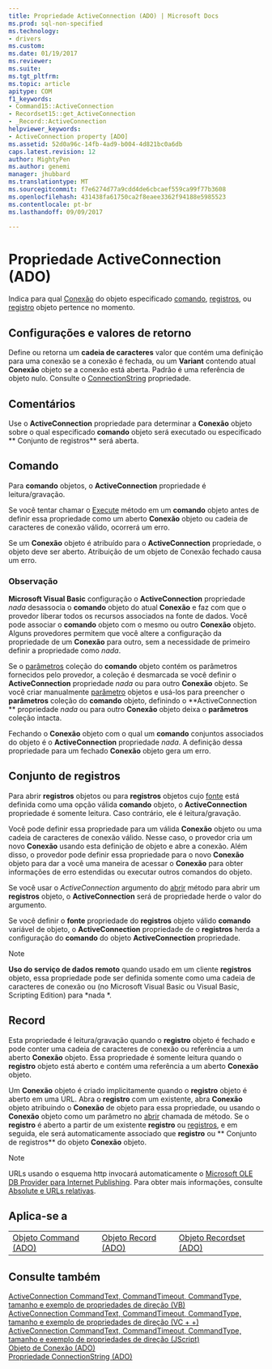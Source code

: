 ```yaml
---
title: Propriedade ActiveConnection (ADO) | Microsoft Docs
ms.prod: sql-non-specified
ms.technology:
- drivers
ms.custom: 
ms.date: 01/19/2017
ms.reviewer: 
ms.suite: 
ms.tgt_pltfrm: 
ms.topic: article
apitype: COM
f1_keywords:
- Command15::ActiveConnection
- Recordset15::get_ActiveConnection
- _Record::ActiveConnection
helpviewer_keywords:
- ActiveConnection property [ADO]
ms.assetid: 52d0a96c-14fb-4ad9-b004-4d821bc0a6db
caps.latest.revision: 12
author: MightyPen
ms.author: genemi
manager: jhubbard
ms.translationtype: MT
ms.sourcegitcommit: f7e6274d77a9cdd4de6cbcaef559ca99f77b3608
ms.openlocfilehash: 431438fa61750ca2f8eaee3362f94188e5985523
ms.contentlocale: pt-br
ms.lasthandoff: 09/09/2017

---
```

# <a name="activeconnection-property-ado"></a>Propriedade ActiveConnection (ADO)
Indica para qual [Conexão](../../../ado/reference/ado-api/connection-object-ado.md) do objeto especificado [comando](../../../ado/reference/ado-api/command-object-ado.md), [registros](../../../ado/reference/ado-api/recordset-object-ado.md), ou [registro](../../../ado/reference/ado-api/record-object-ado.md) objeto pertence no momento.  
  
## <a name="settings-and-return-values"></a>Configurações e valores de retorno  
 Define ou retorna um **cadeia de caracteres** valor que contém uma definição para uma conexão se a conexão é fechada, ou um **Variant** contendo atual **Conexão** objeto se a conexão está aberta. Padrão é uma referência de objeto nulo. Consulte o [ConnectionString](../../../ado/reference/ado-api/connectionstring-property-ado.md) propriedade.  
  
## <a name="remarks"></a>Comentários  
 Use o **ActiveConnection** propriedade para determinar a **Conexão** objeto sobre o qual especificado **comando** objeto será executado ou especificado ** Conjunto de registros** será aberta.  
  
## <a name="command"></a>Comando  
 Para **comando** objetos, o **ActiveConnection** propriedade é leitura/gravação.  
  
 Se você tentar chamar o [Execute](../../../ado/reference/ado-api/execute-method-ado-command.md) método em um **comando** objeto antes de definir essa propriedade como um aberto **Conexão** objeto ou cadeia de caracteres de conexão válido, ocorrerá um erro.  
  
 Se um **Conexão** objeto é atribuído para o **ActiveConnection** propriedade, o objeto deve ser aberto. Atribuição de um objeto de Conexão fechado causa um erro.  
  
### <a name="note"></a>Observação  
 **Microsoft Visual Basic** configuração o **ActiveConnection** propriedade *nada* desassocia o **comando** objeto do atual **Conexão** e faz com que o provedor liberar todos os recursos associados na fonte de dados. Você pode associar o **comando** objeto com o mesmo ou outro **Conexão** objeto. Alguns provedores permitem que você altere a configuração da propriedade de um **Conexão** para outro, sem a necessidade de primeiro definir a propriedade como *nada*.  
  
 Se o [parâmetros](../../../ado/reference/ado-api/parameters-collection-ado.md) coleção do **comando** objeto contém os parâmetros fornecidos pelo provedor, a coleção é desmarcada se você definir o **ActiveConnection** propriedade *nada* ou para outro **Conexão** objeto. Se você criar manualmente [parâmetro](../../../ado/reference/ado-api/parameter-object.md) objetos e usá-los para preencher o **parâmetros** coleção do **comando** objeto, definindo o **ActiveConnection ** propriedade *nada* ou para outro **Conexão** objeto deixa o **parâmetros** coleção intacta.  
  
 Fechando o **Conexão** objeto com o qual um **comando** conjuntos associados do objeto é o **ActiveConnection** propriedade *nada*. A definição dessa propriedade para um fechado **Conexão** objeto gera um erro.  
  
## <a name="recordset"></a>Conjunto de registros  
 Para abrir **registros** objetos ou para **registros** objetos cujo [fonte](../../../ado/reference/ado-api/source-property-ado-recordset.md) está definida como uma opção válida **comando** objeto, o **ActiveConnection** propriedade é somente leitura. Caso contrário, ele é leitura/gravação.  
  
 Você pode definir essa propriedade para um válida **Conexão** objeto ou uma cadeia de caracteres de conexão válido. Nesse caso, o provedor cria um novo **Conexão** usando esta definição de objeto e abre a conexão. Além disso, o provedor pode definir essa propriedade para o novo **Conexão** objeto para dar a você uma maneira de acessar o **Conexão** para obter informações de erro estendidas ou executar outros comandos do objeto.  
  
 Se você usar o *ActiveConnection* argumento do [abrir](../../../ado/reference/ado-api/open-method-ado-recordset.md) método para abrir um **registros** objeto, o **ActiveConnection** será de propriedade herde o valor do argumento.  
  
 Se você definir o **fonte** propriedade do **registros** objeto válido **comando** variável de objeto, o **ActiveConnection** propriedade de o **registros** herda a configuração do **comando** do objeto **ActiveConnection** propriedade.  
  
> [!NOTE]
>  **Uso do serviço de dados remoto** quando usado em um cliente **registros** objeto, essa propriedade pode ser definida somente como uma cadeia de caracteres de conexão ou (no Microsoft Visual Basic ou Visual Basic, Scripting Edition) para *nada *.  
  
## <a name="record"></a>Record  
 Esta propriedade é leitura/gravação quando o **registro** objeto é fechado e pode conter uma cadeia de caracteres de conexão ou referência a um aberto **Conexão** objeto. Essa propriedade é somente leitura quando o **registro** objeto está aberto e contém uma referência a um aberto **Conexão** objeto.  
  
 Um **Conexão** objeto é criado implicitamente quando o **registro** objeto é aberto em uma URL. Abra o **registro** com um existente, abra **Conexão** objeto atribuindo o **Conexão** de objeto para essa propriedade, ou usando o **Conexão** objeto como um parâmetro no [abrir](../../../ado/reference/ado-api/open-method-ado-record.md) chamada de método. Se o **registro** é aberto a partir de um existente **registro** ou [registros](../../../ado/reference/ado-api/recordset-object-ado.md), e em seguida, ele será automaticamente associado que **registro** ou ** Conjunto de registros** do objeto **Conexão** objeto.  
  
> [!NOTE]
>  URLs usando o esquema http invocará automaticamente o [Microsoft OLE DB Provider para Internet Publishing](../../../ado/guide/appendixes/microsoft-ole-db-provider-for-internet-publishing.md). Para obter mais informações, consulte [Absolute e URLs relativas](../../../ado/guide/data/absolute-and-relative-urls.md).  
  
## <a name="applies-to"></a>Aplica-se a  
  
||||  
|-|-|-|  
|[Objeto Command (ADO)](../../../ado/reference/ado-api/command-object-ado.md)|[Objeto Record (ADO)](../../../ado/reference/ado-api/record-object-ado.md)|[Objeto Recordset (ADO)](../../../ado/reference/ado-api/recordset-object-ado.md)|  
  
## <a name="see-also"></a>Consulte também  
 [ActiveConnection CommandText, CommandTimeout, CommandType, tamanho e exemplo de propriedades de direção (VB)](../../../ado/reference/ado-api/activeconnection-commandtext-commandtimeout-commandtype-size-example-vb.md)   
 [ActiveConnection CommandText, CommandTimeout, CommandType, tamanho e exemplo de propriedades de direção (VC + +)](../../../ado/reference/ado-api/activeconnection-commandtext-commandtimeout-commandtype-size-example-vc.md)   
 [ActiveConnection CommandText, CommandTimeout, CommandType, tamanho e exemplo de propriedades de direção (JScript)](../../../ado/reference/ado-api/activeconnection-commandtext-timeout-type-size-example-jscript.md)   
 [Objeto de Conexão (ADO)](../../../ado/reference/ado-api/connection-object-ado.md)   
 [Propriedade ConnectionString (ADO)](../../../ado/reference/ado-api/connectionstring-property-ado.md)

